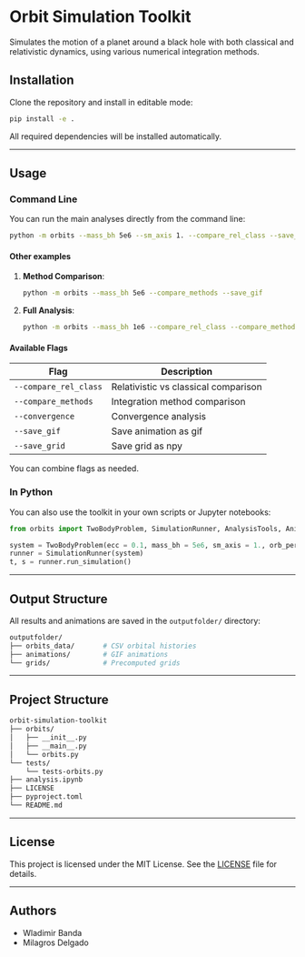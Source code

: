 # Orbit Simulation Toolkit

Simulates the motion of a planet around a black hole with both classical and relativistic dynamics, using various numerical integration methods.

## Installation

Clone the repository and install in editable mode:

```bash
pip install -e .
```

All required dependencies will be installed automatically.

---

## Usage

### Command Line

You can run the main analyses directly from the command line:

```bash
python -m orbits --mass_bh 5e6 --sm_axis 1. --compare_rel_class --save_gif
```

#### Other examples

1. **Method Comparison**:

   ```bash
   python -m orbits --mass_bh 5e6 --compare_methods --save_gif
   ```

2. **Full Analysis**:

   ```bash
   python -m orbits --mass_bh 1e6 --compare_rel_class --compare_methods --convergence
   ```

#### Available Flags

| Flag                  | Description                          |
|-----------------------|--------------------------------------|
| `--compare_rel_class` | Relativistic vs classical comparison |
| `--compare_methods`   | Integration method comparison        |
| `--convergence`       | Convergence analysis                 |
| `--save_gif`          | Save animation as gif                |
| `--save_grid`         | Save grid as npy                     |

You can combine flags as needed.

### In Python

You can also use the toolkit in your own scripts or Jupyter notebooks:

```python
from orbits import TwoBodyProblem, SimulationRunner, AnalysisTools, AnimationCreator

system = TwoBodyProblem(ecc = 0.1, mass_bh = 5e6, sm_axis = 1., orb_period = 2, method = 'RK3')
runner = SimulationRunner(system)
t, s = runner.run_simulation()
```

---

## Output Structure

All results and animations are saved in the `outputfolder/` directory:

```bash
outputfolder/
├── orbits_data/       # CSV orbital histories
├── animations/        # GIF animations
└── grids/             # Precomputed grids
```

---

## Project Structure

```bash
orbit-simulation-toolkit
├── orbits/
│   ├── __init__.py
│   ├── __main__.py
│   └── orbits.py
└── tests/
    └── tests-orbits.py
├── analysis.ipynb
├── LICENSE
├── pyproject.toml
└── README.md
```

---

## License

This project is licensed under the MIT License. See the [LICENSE](LICENSE) file for details.

---

## Authors

- Wladimir Banda
- Milagros Delgado
